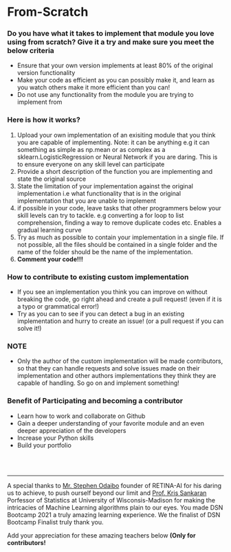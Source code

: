 # From-Scratch
<h3>Do you have what it takes to implement that module you love using from scratch? Give it a try and make sure you meet the below criteria</h3>


<ul>
    <li>Ensure that your own version implements at least 80% of the original version functionality</li>
    <li>Make your code as efficient as you can possibly make it, and learn as you watch others make it more efficient than you can!</li>
    <li>Do not use any functionality from the module you are trying to implement from </li>
</ul>

<h3>Here is how it works?</h3>
<ol>
    <li>
        Upload your own implementation of an exisiting module that you think you are capable of implementing. 
        Note: it can be anything e.g it can something as simple as np.mean or as complex as a sklearn.LogisticRegression
        or Neural Network if you are daring. This is to ensure everyone on any skill level can participate
    </li>
    <li>
        Provide a short description of the function you are implementing and state
        the original source
    </li>
    <li>
        State the limitation of your implementation against the original implementation i.e what functionality that is in the 
        original implementation that you are unable to implement
    </li>
    <li>
        if possible in your code, leave tasks that other programmers below your skill levels can try to tackle.
        e.g converting a for loop to list comprehension, finding a way to remove duplicate codes etc. Enables a gradual learning curve
    </li>
    <li>
        Try as much as possible to contain your implementation in a single file. If not possible, all the files
        should be contained in a single folder and the name of the folder should be the name of the implementation.
    </li>
    <li><b>Comment your code!!!</b></li>
</ol>

<h3>How to contribute to existing custom implementation</h3>
<ul>
    <li>
        If you see an implementation you think you can improve on without breaking the code, go right ahead and
        create a pull request! (even if it is a typo or grammatical error!)
    </li>
    <li>
        Try as you can to see if you can detect a bug in an existing implementation and hurry to create an issue! 
        (or a pull request if you can solve it!)
    </li>
</ul>

<h3>NOTE</h3>
<ul>
    <li>
         Only the author of the custom implementation will be made contributors, so that they can handle
         requests and solve issues made on their implementation and other authors implementations they think
         they are capable of handling. So go on and implement something!
    </li>
</ul>

<h3>Benefit of Participating and becoming a contributor</h3>
<ul>
    <li>Learn how to work and collaborate on Github</li>
    <li>Gain a deeper understanding of your favorite module and an even deeper appreciation of the developers</li>
    <li>Increase your Python skills</li>
    <li>Build your portfolio</li>
</ul>

<br></br>
<hr></hr>

<p>
    A special thanks to <a href="https://www.linkedin.com/in/sgodaibo/">Mr. Stephen Odaibo</a> founder of RETINA-AI for his 
    daring us to achieve, to push ourself beyond our limit and <a href="https://www.linkedin.com/in/kris-sankaran-01956b17/">Prof. Kris Sankaran</a>
    Porfessor of Statistics at University of Wisconsis-Madison for making the intricacies of Machine Learning algorithms plain to our eyes. You made
    DSN Bootcamp 2021 a truly amazing learning experience. We the finalist of DSN Bootcamp Finalist truly thank you.
<p>
    
<p>Add your appreciation for these amazing teachers below <b>(Only for contributors!</b></p>
    
 

